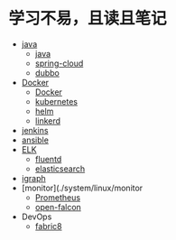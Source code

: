# 学习不易，且读且笔记

* [java](./back-end/java)
  * [java](./back-end/java/java)
  * [spring-cloud](./back-end/java/spring-cloud)
  * [dubbo](./back-end/java/dubbo)
* [Docker](./system/linux/Docker)
  * [Docker](./system/linux/Docker/doker)
  * [kubernetes](./system/linux/Docker/kubernetes)
  * [helm](./system/linux/Docker/helm)
  * [linkerd](./system/linux/Docker/linkerd)
* [jenkins](./system/linux/jenkins)
* [ansible](./system/linux/ansible)
* [ELK](./system/linux/ELK)
  * [fluentd](./system/linux/ELK/fluentd)
  * [elasticsearch](./system/linux/ELK/elasticsearch)
* [igraph](./MachineLearning/R/igraph)
* [monitor](./system/linux/monitor
  * [Prometheus](./system/linux/monitor/Prometheus)
  * [open-falcon](./system/linux/monitor/open-falcon)
* DevOps
  * [fabric8](./system/linux/DevOps/fabric8)
